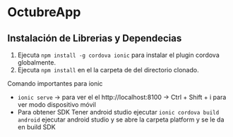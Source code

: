 # OctubreApp
## Instalación de Librerias y Dependecias
1. Ejecuta `npm install -g cordova ionic` para instalar el plugin cordova globalmente.
0. Ejecuta `npm install` en el la carpeta de del directorio clonado.

Comando importantes para ionic 
- `ionic serve` -> para ver el el http://localhost:8100 -> Ctrl + Shift + i para ver modo dispositivo móvil 
- Para obtener SDK 
Tener android studio
ejecutar `ionic cordova build android`
ejecutar android studio y se abre la carpeta platform y se le da en build SDK 
